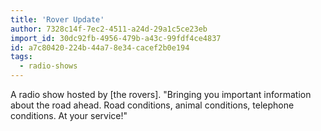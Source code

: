 ```yaml
---
title: 'Rover Update'
author: 7328c14f-7ec2-4511-a24d-29a1c5ce23eb
import_id: 30dc92fb-4956-479b-a43c-99fdf4ce4837
id: a7c80420-224b-44a7-8e34-cacef2b0e194
tags:
  - radio-shows
---
```

A radio show hosted by [the rovers]. "Bringing you important information about the road ahead. Road conditions, animal conditions, telephone conditions. At your service!"